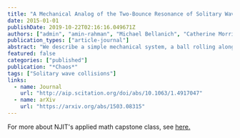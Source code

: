 ```yaml
---
title: "A Mechanical Analog of the Two-Bounce Resonance of Solitary Waves: Modeling and Experiment"
date: 2015-01-01
publishDate: 2019-10-22T02:16:16.049671Z
authors: ["admin", "amin-rahman", "Michael Bellanich", "Catherine Morrison"]
publication_types: ["article-journal"]
abstract: "We describe a simple mechanical system, a ball rolling along a specially-designed landscape, that mimics the dynamics of a well known phenomenon, the two-bounce resonance of solitary wave collisions, that has been seen in countless numerical simulations but never in the laboratory. We provide a brief history of the solitary wave problem, stressing the fundamental role collective-coordinate models played in understanding this phenomenon. We derive the equations governing the motion of a point particle confined to such a surface and then design a surface on which to roll the ball, such that its motion will evolve under the same equations that approximately govern solitary wave collisions. We report on physical experiments, carried out in an undergraduate applied mathematics course, that seem to verify one aspect of chaotic scattering, the so-called two-bounce resonance."
featured: false
categories: ["published"]
publication: "*Chaos*"
tags: ["Solitary wave collisions"]
links:
  - name: Journal
    url: "http://aip.scitation.org/doi/abs/10.1063/1.4917047"
  - name: arXiv
    url: "https://arxiv.org/abs/1503.08315"
---
```


For more about NJIT's applied math capstone class, see <a href="http://math.njit.edu/research/resources/nsf-capstone.php"> here.</a>
